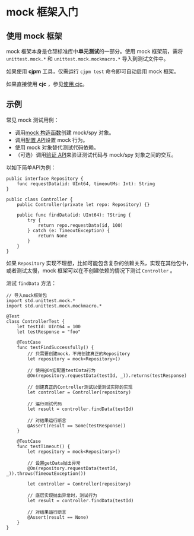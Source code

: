 # mock 框架入门

## 使用 mock 框架

mock 框架本身是仓颉标准库中**单元测试**的一部分。使用 mock 框架前，需将 `unittest.mock.*` 和 `unittest.mock.mockmacro.*` 导入到测试文件中。

如果使用 **cjpm** 工具，仅需运行 `cjpm test` 命令即可自动启用 mock 框架。

如果直接使用 **cjc** ，参见[使用 cjc](./mock_framework_basics.md#使用-cjc-编译)。

## 示例

常见 mock 测试用例：

* 调用[mock 构造函数](./mock_framework_basics.md#创建-mock-对象)创建 mock/spy 对象。
* 调用[配置 API](./mock_framework_basics.md#配置-api)设置 mock 行为。
* 使用 mock 对象替代测试代码依赖。
* （可选）调用[验证 API](./mock_framework_verification.md#mock-框架验证-api)来验证测试代码与 mock/spy 对象之间的交互。

以如下简单API为例：

<!--compile-test0-->
```cangjie
public interface Repository {
    func requestData(id: UInt64, timeoutMs: Int): String
}

public class Controller {
    public Controller(private let repo: Repository) {}

    public func findData(id: UInt64): ?String {
        try {
            return repo.requestData(id, 100)
        } catch (e: TimeoutException) {
            return None
        }
    }
}
```

如果 `Repository` 实现不理想，比如可能包含复杂的依赖关系，实现在其他包中，或者测试太慢，mock 框架可以在不创建依赖的情况下测试 `Controller` 。

测试 `findData` 方法：

<!--compile-test0-->
```cangjie
// 导入mock框架包
import std.unittest.mock.*
import std.unittest.mock.mockmacro.*

@Test
class ControllerTest {
    let testId: UInt64 = 100
    let testResponse = "foo"

    @TestCase
    func testFindSuccessfully() {
        // 只需要创建mock，不用创建真正的Repository
        let repository = mock<Repository>()

        // 使用@On宏配置testData行为
        @On(repository.requestData(testId, _)).returns(testResponse)

        // 创建真正的Controller测试以便测试实际的实现
        let controller = Controller(repository)

        // 运行测试代码
        let result = controller.findData(testId)

        // 对结果运行断言
        @Assert(result == Some(testResponse))
    }

    @TestCase
    func testTimeout() {
        let repository = mock<Repository>()

        // 设置getData抛出异常
        @On(repository.requestData(testId, _)).throws(TimeoutException())

        let controller = Controller(repository)

        // 底层实现抛出异常时，测试行为
        let result = controller.findData(testId)

        // 对结果运行断言
        @Assert(result == None)
    }
}
```
